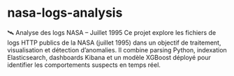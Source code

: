 # nasa-logs-analysis
🛰️ Analyse des logs NASA – Juillet 1995 Ce projet explore les fichiers de logs HTTP publics de la NASA (juillet 1995) dans un objectif de traitement, visualisation et détection d’anomalies. Il combine parsing Python, indexation Elasticsearch, dashboards Kibana et un modèle XGBoost déployé pour identifier les comportements suspects en temps réel.
